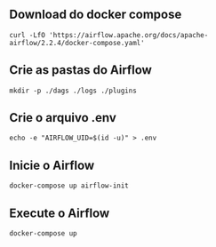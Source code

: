 
## Download do docker compose
```
curl -LfO 'https://airflow.apache.org/docs/apache-airflow/2.2.4/docker-compose.yaml'
```

## Crie as pastas do Airflow
```
mkdir -p ./dags ./logs ./plugins
```
## Crie o arquivo .env
```
echo -e "AIRFLOW_UID=$(id -u)" > .env
```
## Inicie o Airflow
```
docker-compose up airflow-init
```
## Execute o Airflow
```
docker-compose up
```
